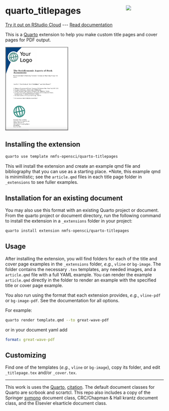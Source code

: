# quarto_titlepages <a href="https://github.com/nmfs-opensci/quarto_titlepages"><img src="https://github.com/nmfs-opensci.png" align="right" width="120"/></a>

[Try it out on RStudio Cloud](https://rstudio.cloud/content/4370280) --- [Read documentation](https://nmfs-opensci.github.io/quarto_titlepages/)

This is a [Quarto](https://quarto.org/) extension to help you make custom title pages and cover pages for PDF output. 

<a href="media/bg-image.png"><img src="media/bg-image.png" width="200"/></a>


## Installing the extension

```bash
quarto use template nmfs-opensci/quarto-titlepages
```

This will install the extension and create an example qmd file and bibliography that you can use as a starting place. *Note, this example qmd is minimilistic; see the `article.qmd` files in each title page folder in `_extensions` to see fuller examples.

## Installation for an existing document

You may also use this format with an existing Quarto project or document.
From the quarto project or document directory, run the following command to install the extension in a `_extensions` folder in your project:

```bash
quarto install extension nmfs-opensci/quarto-titlepages
```

## Usage

After installing the extension, you will find folders for each of the title and cover page examples in the `_extensions` folder, *e.g.*, `vline` or `bg-image`. The folder contains the necessary `.tex` templates, any needed images, and a `article.qmd` file with a full YAML example. You can render the example `article.qmd` directly in the folder to render an example with the specified title or cover page example.

You also run using the format that each extension provides, *e.g.*, `vline-pdf` or `bg-image-pdf`. See the documentation for all options.

For example:

```bash
quarto render template.qmd --to great-wave-pdf
```

or in your document yaml add

```yaml
format: great-wave-pdf
```

## Customizing

Find one of the templates (*e.g.*, `vline` or `bg-image`), copy its folder, and edit `_titlepage.tex` and/or `_cover.tex`.

------

This work is uses the [Quarto](https://quarto.org/), [citation](https://github.com/quarto-dev/quarto-cli/blob/main/CITATION.cff). The default document classes for Quarto are scrbook and scrartcl. This repo also includes a copy of the Springer [svmono](https://www.springernature.com/gp/authors/campaigns/latex-author-support) document class, CRC/Chapman & Hall krantz document class, and the Elsevier elsarticle document class.
